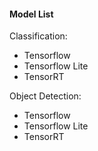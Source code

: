 #### Model List
Classification:
 - Tensorflow
 - Tensorflow Lite
 - TensorRT

Object Detection:
 - Tensorflow
 - Tensorflow Lite
 - TensorRT
